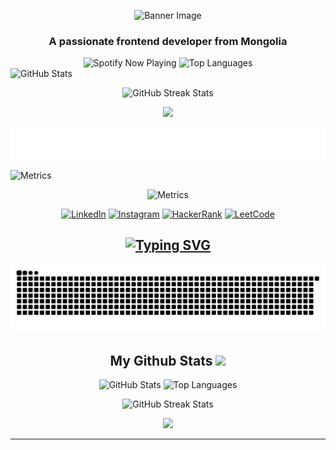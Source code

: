 <p align="center">
  <img src="https://i.imgur.com/eOXygjI.png" alt="Banner Image" />
</p>

<h3 align="center">A passionate frontend developer from Mongolia</h3>

<p>
  <div class="row" align="center">
  <img class="column" src="https://spotify-github-profile.vercel.app/api/view?uid=7x5u3grp1w35fh9qavjfocriw&cover_image=true&theme=default&show_offline=false&background_color=121212&interchange=true&bar_color_cover=false" alt="Spotify Now Playing" />
  <img class="column" src="https://github-readme-stats.vercel.app/api/top-langs/?username=Daimkaa&hide=html,java,shaderlab,kotlin,hlsl&theme=radical" alt="Top Languages" />
    </div>
    <div class="row">
  <img class="column" src="https://github-readme-stats.vercel.app/api?username=Daimkaa&count_private=true&show_icons=true&theme=radical&line_height=27" alt="GitHub Stats" />
    </div>
</p>

<p align="center">
  <img src="https://github-readme-streak-stats.herokuapp.com/?user=Daimkaa&show_icons=true&locale=en&layout=compact&theme=radical&line_height=0" alt="GitHub Streak Stats" />
</p>

<p align="center">
  <img src="https://activity-graph.herokuapp.com/graph?username=Daimkaa&theme=redical">
</p>
</p>

<p align="center">
  <img src="https://github.com/lowlighter/metrics/blob/examples/metrics.plugin.16personalities.svg" alt="16 Personalities" />
</p>
<img src="https://metrics.lecoq.io/Daimka?template=classic&16personalities=1&calendar=1&gists=1&base=header%2C%20activity%2C%20community%2C%20repositories%2C%20metadata&base.indepth=false&base.hireable=false&base.skip=false&calendar=false&calendar.limit=2&gists=false&16personalities=false&16personalities.url=https%3A%2F%2Fwww.16personalities.com%2Fprofiles%2F2ef57d1d6e9bb&16personalities.sections=personality%2C%20profile%2C%20traits&16personalities.scores=true&config.timezone=Asia%2FUlaanbaatar" alt="Metrics">

<p align="center">
  <img src="https://metrics.lecoq.io/Daimka?template=classic&stock=1&16personalities=1&isocalendar=1&base=header%2C%20activity%2C%20community%2C%20repositories%2C%20metadata&base.indepth=false&base.hireable=false&base.skip=false&isocalendar=false&isocalendar.duration=half-year&16personalities=false&16personalities.url=https%3A%2F%2Fwww.16personalities.com%2Fprofiles%2F2ef57d1d6e9bb&16personalities.sections=personality&16personalities.scores=true&stock=false&stock.symbol=NVDA&stock.duration=1d&stock.interval=5m&config.timezone=Asia%2FUlaanbaatar" alt="Metrics" />
</p>

<p align="center">
  <a href="https://linkedin.com/in/daimka" target="_blank"><img src="https://raw.githubusercontent.com/rahuldkjain/github-profile-readme-generator/master/src/images/icons/Social/linked-in-alt.svg" alt="LinkedIn" height="30" width="40" /></a>
  <a href="https://instagram.com/daimkathegoliath" target="_blank"><img src="https://raw.githubusercontent.com/rahuldkjain/github-profile-readme-generator/master/src/images/icons/Social/instagram.svg" alt="Instagram" height="30" width="40" /></a>
  <a href="https://www.hackerrank.com/damdinragcaa" target="_blank"><img src="https://raw.githubusercontent.com/rahuldkjain/github-profile-readme-generator/master/src/images/icons/Social/hackerrank.svg" alt="HackerRank" height="30" width="40" /></a>
  <a href="https://www.leetcode.com/daimkaa" target="_blank"><img src="https://raw.githubusercontent.com/rahuldkjain/github-profile-readme-generator/master/src/images/icons/Social/leet-code.svg" alt="LeetCode" height="30" width="40" /></a>
</p>

<h2 align="center">
  <a href="https://git.io/typing-svg"><img src="https://readme-typing-svg.herokuapp.com?size=25&lines=Welcome+to+my+profile+%F0%9F%91%8B%F0%9F%98%8A" alt="Typing SVG" /></a>
</h2>

<p align="center">
  <img src="https://raw.githubusercontent.com/Daimkaa/Daimkaa/output/github-contribution-grid-snake.svg" alt="Contribution Snake" />
</p>

<h2 align="center">
  My Github Stats <img src="https://media.giphy.com/media/VgCDAzcKvsR6OM0uWg/giphy.gif" width="50">
</h2>

<p align="center">
  <img src="https://github-readme-stats.vercel.app/api?username=Daimkaa&count_private=true&show_icons=true&theme=radical&line_height=27" alt="GitHub Stats" />
  <img src="https://github-readme-stats.vercel.app/api/top-langs/?username=Daimkaa&hide=html,java,shaderlab,kotlin,hlsl&theme=radical" alt="Top Languages" />
</p>

<p align="center">
  <img src="https://github-readme-streak-stats.herokuapp.com/?user=Daimkaa&show_icons=true&locale=en&layout=compact&theme=radical&line_height=0" alt="GitHub Streak Stats" />
</p>

<p align="center">
  <img src="https://activity-graph.herokuapp.com/graph?username=Daimkaa&theme=redical">
</p>

<hr>
